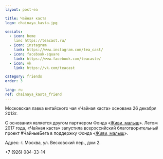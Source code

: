 ```yaml
---
layout: post-ea

title: Чайная каста
logo: chainaya_kasta.jpg

socials:
  - icon: home
    linc https://teacast.ru/
  - icon: instagram
    link: https://www.instagram.com/tea_cast/
  - icon: facebook-square
    link: https://www.facebook.com/teacaste/
  - icon: vk
    link: https://vk.com/teacast

category: friends
order: 3

lang: ru
ref: chainaya_kasta_friend
---
```


Московская лавка китайского чая «Чайная каста» основана 26 декабря 2013г. 
 
С основания является другом партнером Фонда «<a href="https://fondzhivimalysh.ru/" target="_blank">Живи, малыш</a>». Летом 2017 года, «Чайная каста» запустила всероссийский благотворительный проект #ЧайныеБега в поддержку Фонда «<a href="https://fondzhivimalysh.ru/" target="_blank">Живи, малыш</a>». 

Адрес: г. Москва, ул. Весковский пер., дом 2.

+7 (926) 084-33-14
